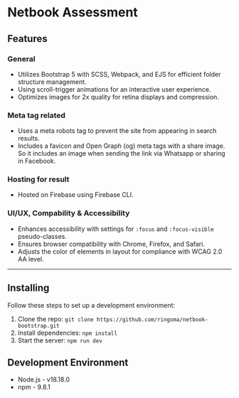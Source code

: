 # Netbook Assessment

## Features
### General
- Utilizes Bootstrap 5 with SCSS, Webpack, and EJS for efficient folder structure management.
- Using scroll-trigger animations for an interactive user experience.
- Optimizes images for 2x quality for retina displays and compression.
### Meta tag related
- Uses a meta robots tag to prevent the site from appearing in search results.
- Includes a favicon and Open Graph (og) meta tags with a share image. So it includes an image when sending the link via Whatsapp or sharing in Facebook.
### Hosting for result
- Hosted on Firebase using Firebase CLI.
### UI/UX, Compability & Accessibility
- Enhances accessibility with settings for `:focus` and `:focus-visible` pseudo-classes.
- Ensures browser compatibility with Chrome, Firefox, and Safari.
- Adjusts the color of elements in layout for compliance with WCAG 2.0 AA level.
---

## Installing

Follow these steps to set up a development environment:

1. Clone the repo: `git clone https://github.com/ringoma/netbook-bootstrap.git`
2. Install dependencies: `npm install`
3. Start the server: `npm run dev`


## Development Environment
- Node.js - v18.18.0
- npm - 9.8.1
